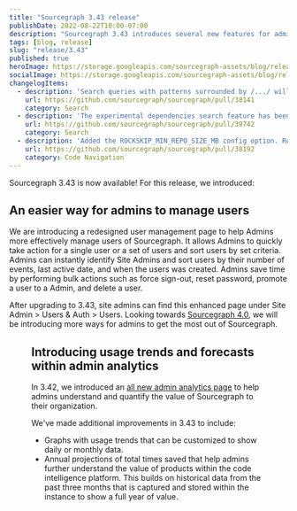 ```yaml
---
title: "Sourcegraph 3.43 release"
publishDate: 2022-08-22T10:00-07:00
description: "Sourcegraph 3.43 introduces several new features for admins, including a newly redesigned user management page as well as annual forecasting for admin analytics."
tags: [blog, release]
slug: "release/3.43"
published: true
heroImage: https://storage.googleapis.com/sourcegraph-assets/blog/release-post/3.43/sourcegraph-3-43.png
socialImage: https://storage.googleapis.com/sourcegraph-assets/blog/release-post/3.43/sourcegraph-3-43.png
changelogItems:
  - description: 'Search queries with patterns surrounded by /.../ will now be interpreted as regular expressions. New queries and code monitors will interpret /.../ as regular expressions too. Existing search links or code monitors are unaffected. In the rare event where older links rely on the literal meaning of /.../, the string will be automatically quoted in a content filter, preserving the original meaning. If you happen to use an existing older link and want /.../ to work as a regular expression, add patterntype:standard to the query. '
    url: https://github.com/sourcegraph/sourcegraph/pull/38141
    category: Search
  - description: 'The experimental dependencies search feature has been removed, including the repo:deps(...) search predicate and the site configuration options codeIntelLockfileIndexing.enabled and experimentalFeatures.dependenciesSearch.'
    url: https://github.com/sourcegraph/sourcegraph/pull/39742
    category: Search
  - description: 'Added the ROCKSKIP_MIN_REPO_SIZE_MB config option. Rockskip is automatically used for repositories over the set size (which defaults to 1GB) which helps to improve the loading speed of symbols for large repos.'
    url: https://github.com/sourcegraph/sourcegraph/pull/38192
    category: Code Navigation
---
```


Sourcegraph 3.43 is now available! For this release, we introduced:

## An easier way for admins to manage users

We are introducing a redesigned user management page to help Admins more effectively manage users of Sourcegraph. It allows Admins to quickly take action for a single user or a set of users and sort users by set criteria. Admins can instantly identify Site Admins and sort users by their number of events, last active date, and when the users was created. Admins save time by performing bulk actions such as force sign-out, reset password, promote a user to a Admin, and delete a user. 

After upgrading to 3.43, site admins can find this enhanced page under Site Admin > Users & Auth > Users. Looking towards [Sourcegraph 4.0](https://about.sourcegraph.com/sourcegraph-4), we will be introducing more ways for admins to get the most out of Sourcegraph. 

<p><Figure 
  src="https://storage.googleapis.com/sourcegraph-assets/blog/release-post/3.43/user_admin_page.png"
  alt="User administration page"
/></p>


## Introducing usage trends and forecasts within admin analytics

In 3.42, we introduced an [all new admin analytics page](https://about.sourcegraph.com/blog/admin-analytics) to help admins understand and quantify the value of Sourcegraph to their organization. 

We've made additional improvements in 3.43 to include:
- Graphs with usage trends that can be customized to show daily or monthly data.
- Annual projections of total times saved that help admins further understand the value of products within the code intelligence platform. This builds on historical data from the past three months that is captured and stored within the instance to show a full year of value.

<p><Figure 
  src="https://storage.googleapis.com/sourcegraph-assets/blog/release-post/3.43/Total-Time-Save-Annual-Projection.png"
  alt="Annual projection for Cloud Search"
/></p>


